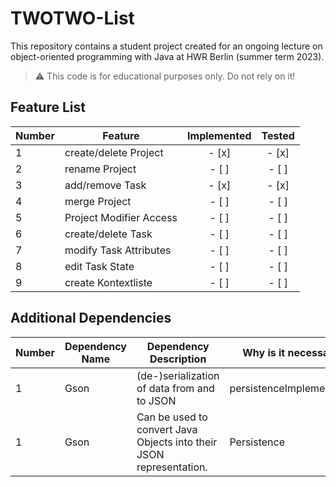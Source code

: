 # TWOTWO-List
This repository contains a student project created for an ongoing lecture on object-oriented programming with Java at HWR Berlin (summer term 2023).

> :warning: This code is for educational purposes only. Do not rely on it!

## Feature List

[TODO]: # (For each feature implemented, add a row to the table!)

| Number | Feature                  | Implemented | Tested |
|--------|--------------------------|:-----------:|:------:|
| 1      | create/delete Project    |    - [x]    | - [x]  |
| 2      | rename Project           |    - [ ]    | - [ ]  |
| 3      | add/remove Task          |    - [x]    | - [x]  |
| 4      | merge Project            |    - [ ]    | - [ ]  |
| 5      | Project Modifier Access  |    - [ ]    | - [ ]  |
| 6      | create/delete Task       |    - [ ]    | - [ ]  |
| 7      | modify Task Attributes   |    - [ ]    | - [ ]  |
| 8      | edit Task State          |    - [ ]    | - [ ]  |
| 9      | create Kontextliste      |    - [ ]    | - [ ]  |



## Additional Dependencies

[TODO]: # (For each additional dependency your project requires- Add an additional row to the table!)

| Number | Dependency Name | Dependency Description | Why is it necessary? |
|--------|-----------------|------------------------|----------------------|
| 1      | Gson | (de-)serialization of data from and to JSON | persistenceImplementation |
| 1      | Gson            | Can be used to convert Java Objects into their JSON representation.                                     | Persistence          |
